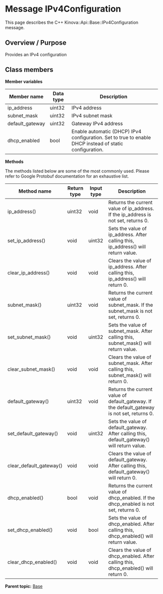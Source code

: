 # Message IPv4Configuration

This page describes the C++ Kinova::Api::Base::IPv4Configuration message.

## Overview / Purpose

Provides an IPv4 configuration

## Class members

 **Member variables** 

|Member name|Data type|Description|
|-----------|---------|-----------|
|ip\_address|uint32|IPv4 address|
|subnet\_mask|uint32|IPv4 subnet mask|
|default\_gateway|uint32|Gateway IPv4 address|
|dhcp\_enabled|bool|Enable automatic \(DHCP\) IPv4 configuration. Set to true to enable DHCP instead of static configuration.|

 **Methods** 

The methods listed below are some of the most commonly used. Please refer to Google Protobuf documentation for an exhaustive list.

|Method name|Return type|Input type|Description|
|-----------|-----------|----------|-----------|
|ip\_address\(\)|uint32|void|Returns the current value of ip\_address. If the ip\_address is not set, returns 0.|
|set\_ip\_address\(\)|void|uint32|Sets the value of ip\_address. After calling this, ip\_address\(\) will return value.|
|clear\_ip\_address\(\)|void|void|Clears the value of ip\_address. After calling this, ip\_address\(\) will return 0.|
|subnet\_mask\(\)|uint32|void|Returns the current value of subnet\_mask. If the subnet\_mask is not set, returns 0.|
|set\_subnet\_mask\(\)|void|uint32|Sets the value of subnet\_mask. After calling this, subnet\_mask\(\) will return value.|
|clear\_subnet\_mask\(\)|void|void|Clears the value of subnet\_mask. After calling this, subnet\_mask\(\) will return 0.|
|default\_gateway\(\)|uint32|void|Returns the current value of default\_gateway. If the default\_gateway is not set, returns 0.|
|set\_default\_gateway\(\)|void|uint32|Sets the value of default\_gateway. After calling this, default\_gateway\(\) will return value.|
|clear\_default\_gateway\(\)|void|void|Clears the value of default\_gateway. After calling this, default\_gateway\(\) will return 0.|
|dhcp\_enabled\(\)|bool|void|Returns the current value of dhcp\_enabled. If the dhcp\_enabled is not set, returns 0.|
|set\_dhcp\_enabled\(\)|void|bool|Sets the value of dhcp\_enabled. After calling this, dhcp\_enabled\(\) will return value.|
|clear\_dhcp\_enabled\(\)|void|void|Clears the value of dhcp\_enabled. After calling this, dhcp\_enabled\(\) will return 0.|

**Parent topic:** [Base](../references/summary_Base.md)

